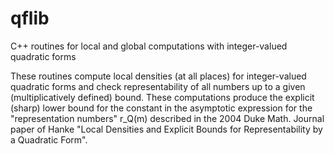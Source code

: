 qflib
=====

C++ routines for local and global computations with integer-valued quadratic forms


These routines compute local densities (at all places) for
integer-valued quadratic forms and check representability of all
numbers up to a given (multiplicatively defined) bound. These
computations produce the explicit (sharp) lower bound for the constant
in the asymptotic expression for the "representation numbers" r_Q(m)
described in the 2004 Duke Math. Journal paper of Hanke "Local
Densities and Explicit Bounds for Representability by a Quadratic
Form".
